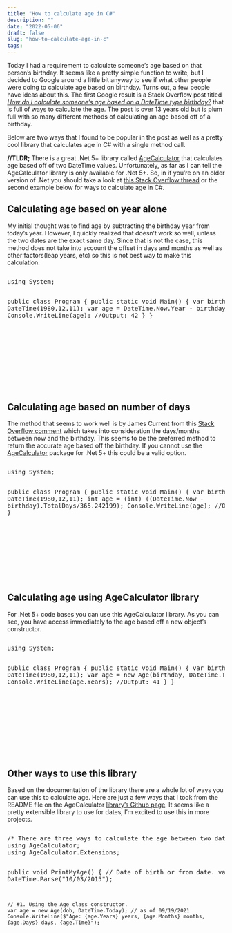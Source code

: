 ```yaml
---
title: "How to calculate age in C#"
description: ""
date: "2022-05-06"
draft: false
slug: "how-to-calculate-age-in-c"
tags:
---
```


<!--kg-card-begin: html-->
<p>Today I had a requirement to calculate someone&#8217;s age based on that person&#8217;s birthday. It seems like a pretty simple function to write, but I decided to Google around a little bit anyway to see if what other people were doing to calculate age based on birthday. Turns out, a few people have ideas about this. The first Google result is a Stack Overflow post titled <a href="https://stackoverflow.com/questions/9/how-do-i-calculate-someones-age-based-on-a-datetime-type-birthday"><em>How do I calculate someone&#8217;s age based on a DateTime type birthday?</em></a> that is full of ways to calculate the age. The post is over 13 years old but is plum full with so many different methods of calculating an age based off of a birthday. </p>

<p>Below are two ways that I found to be popular in the post as well as a pretty cool library that calculates age in C# with a single method call. </p>

<p><strong>//TLDR;</strong> There is a great .Net 5+ library called <a href="https://www.nuget.org/packages/AgeCalculator/" target="_blank" rel="noreferrer noopener">AgeCalculator</a> that calculates age based off of two DateTime values. Unfortunately, as far as I can tell the AgeCalculator library is only available for .Net 5+. So, in if you&#8217;re on an older version of .Net you should take a look at <a href="https://stackoverflow.com/questions/9/how-do-i-calculate-someones-age-based-on-a-datetime-type-birthday" target="_blank" data-type="URL" data-id="https://stackoverflow.com/questions/9/how-do-i-calculate-someones-age-based-on-a-datetime-type-birthday" rel="noreferrer noopener">this Stack Overflow thread</a> or the second example below for ways to calculate age in C#.</p>

<h2>Calculating age based on year alone</h2>

<p>My initial thought was to find age by subtracting the birthday year from today&#8217;s year. However, I quickly realized that doesn&#8217;t work so well, unless the two dates are the exact same day. Since that is not the case, this method does not take into account the offset in days and months as well as other factors(leap years, etc) so this is not best way to make this calculation.</p>

<div style="height: 250px; position:relative; margin-bottom: 50px;" class="wp-block-simple-code-block-ace"><pre class="wp-block-simple-code-block-ace" style="position:absolute;top:0;right:0;bottom:0;left:0" data-mode="csharp" data-theme="monokai" data-fontsize="14" data-lines="Infinity" data-showlines="true" data-copy="false">using System;
					
public class Program
{
	public static void Main()
	{
		var birthday = new DateTime(1980,12,11);
		var age = DateTime.Now.Year - birthday.Year;
		Console.WriteLine(age);
		//Output: 42
	}
}</pre></div>

<h2>Calculating age based on number of days </h2>

<p>The method that seems to work well is by James Current from this <a href="https://stackoverflow.com/a/168703/118144" data-type="URL" data-id="https://stackoverflow.com/a/168703/118144" target="_blank" rel="noreferrer noopener">Stack Overflow comment</a> which takes into consideration the days/months between now and the birthday. This seems to be the preferred method to return the accurate age based off the birthday. If you cannot use the <a href="https://www.nuget.org/packages/AgeCalculator/" data-type="URL" data-id="https://www.nuget.org/packages/AgeCalculator/" target="_blank" rel="noreferrer noopener">AgeCalculator</a> package for .Net 5+ this could be a valid option. </p>

<div style="height: 250px; position:relative; margin-bottom: 50px;" class="wp-block-simple-code-block-ace"><pre class="wp-block-simple-code-block-ace" style="position:absolute;top:0;right:0;bottom:0;left:0" data-mode="csharp" data-theme="monokai" data-fontsize="14" data-lines="Infinity" data-showlines="true" data-copy="false">using System;
					
public class Program
{
	public static void Main()
	{
		var birthday = new DateTime(1980,12,11);
	    int age = (int) ((DateTime.Now - birthday).TotalDays/365.242199);
		Console.WriteLine(age);
		//Output: 41
	}
}</pre></div>

<h2>Calculating age using AgeCalculator library</h2>

<p>For .Net 5+ code bases you can use this AgeCalculator library. As you can see, you have access immediately to the age based off a new object&#8217;s constructor.</p>

<div style="height: 250px; position:relative; margin-bottom: 50px;" class="wp-block-simple-code-block-ace"><pre class="wp-block-simple-code-block-ace" style="position:absolute;top:0;right:0;bottom:0;left:0" data-mode="csharp" data-theme="monokai" data-fontsize="14" data-lines="Infinity" data-showlines="true" data-copy="false">using System;
					
public class Program
{
	public static void Main()
	{
		var birthday = new DateTime(1980,12,11);
	    var age = new Age(birthday, DateTime.Today);
    	Console.WriteLine(age.Years);
		//Output: 41
	}
}
 
</pre></div>

<h2>Other ways to use this library</h2>

<p>Based on the documentation of the library there are a whole lot of ways you can use this to calculate age. Here are just a few ways that I took from the README file on the AgeCalculator <a href="https://github.com/arman-g/AgeCalculator#how-to-use-c-code" data-type="URL" data-id="https://github.com/arman-g/AgeCalculator#how-to-use-c-code" target="_blank" rel="noreferrer noopener">library&#8217;s Github page</a>. It seems like a pretty extensible library to use for dates, I&#8217;m excited to use this in more projects.</p>

<div style="height: 250px; position:relative; margin-bottom: 50px;" class="wp-block-simple-code-block-ace"><pre class="wp-block-simple-code-block-ace" style="position:absolute;top:0;right:0;bottom:0;left:0" data-mode="csharp" data-theme="monokai" data-fontsize="14" data-lines="Infinity" data-showlines="true" data-copy="false">/* There are three ways to calculate the age between two dates */
using AgeCalculator;
using AgeCalculator.Extensions;

public void PrintMyAge()
{
// Date of birth or from date.
var dob = DateTime.Parse("10/03/2015");

    // #1. Using the Age class constructor.
    var age = new Age(dob, DateTime.Today); // as of 09/19/2021
    Console.WriteLine($"Age: {age.Years} years, {age.Months} months, {age.Days} days, {age.Time}");

    // #2. Using DateTime extension.
    age = dob.CalculateAge(DateTime.Today); // as of 09/19/2021
    Console.WriteLine($"Age: {age.Years} years, {age.Months} months, {age.Days} days, {age.Time}");

    // #3. Using the Age type's static function.
    age = Age.Calculate(dob, DateTime.Today); // as of 09/19/2021
    Console.WriteLine($"Age: {age.Years} years, {age.Months} months, {age.Days} days, {age.Time}");

}

// Output:
// Age: 5 years, 11 months, 16 days, 00:00:00</pre></div>

<!--kg-card-end: html-->
